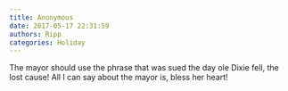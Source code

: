 ```yaml
---
title: Anonymous
date: 2017-05-17 22:31:59
authors: Ripp
categories: Holiday
---
```


 The mayor should use the phrase that was sued the day ole Dixie fell, the lost cause!
All I can say about the mayor is, bless her heart!
